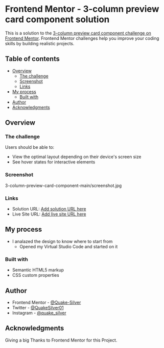 # Frontend Mentor - 3-column preview card component solution

This is a solution to the [3-column preview card component challenge on Frontend Mentor](https://www.frontendmentor.io/challenges/3column-preview-card-component-pH92eAR2-). Frontend Mentor challenges help you improve your coding skills by building realistic projects. 

## Table of contents

- [Overview](#overview)
  - [The challenge](#the-challenge)
  - [Screenshot](#screenshot)
  - [Links](#links)
- [My process](#my-process)
  - [Built with](#built-with)
- [Author](#author)
- [Acknowledgments](#acknowledgments)


## Overview

### The challenge

Users should be able to:

- View the optimal layout depending on their device's screen size
- See hover states for interactive elements

### Screenshot

3-column-preview-card-component-main/screenshot.jpg


### Links

- Solution URL: [Add solution URL here](https://your-solution-url.com)
- Live Site URL: [Add live site URL here](https://your-live-site-url.com)


## My process
- I analazed the design to know where to start from
	- Opened my Virtual Studio Code and started on it
### Built with

- Semantic HTML5 markup
- CSS custom properties


## Author
- Frontend Mentor - [@Quake-Silver](https://www.frontendmentor.io/profile/@Quake-Silver)
- Twitter - [@QuakeSilver01](https://www.twitter.com/QuakeSilver01)
- Instagram - [@quake_silver](https://www.instagram.com/quake_silver)


## Acknowledgments
Giving a big Thanks to Frontend Mentor for this Project.